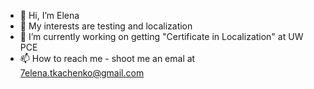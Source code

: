 - 👋 Hi, I’m Elena
- 👀 My interests are testing and localization
- 🌱 I’m currently working on getting "Certificate in Localization" at UW PCE 
- 📫 How to reach me - shoot me an emal at 7elena.tkachenko@gmail.com

<!---
elenatk/elenatk is a ✨ special ✨ repository because its `README.md` (this file) appears on your GitHub profile.
You can click the Preview link to take a look at your changes.
--->
